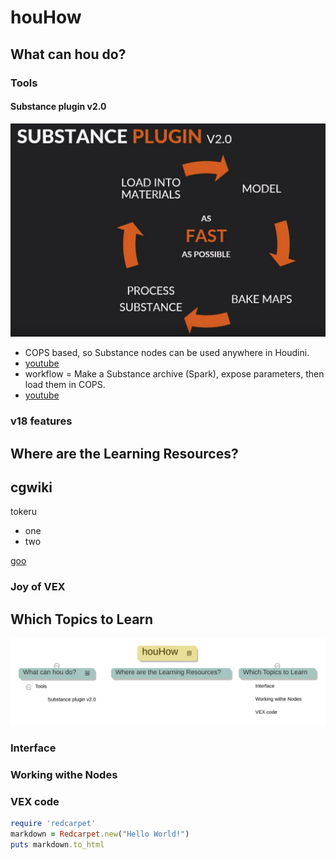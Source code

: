 # houHow

## What can hou do?

### Tools

#### Substance plugin v2.0

![title](.local/static/2019/10/2/Screenshot_substanvePluginV2.1572982442015.jpg)

- COPS based, so Substance nodes can be used anywhere in Houdini.
- [youtube](https://youtu.be/7X-r_XarMLI?t=1471)
- workflow = Make a Substance archive (Spark), expose parameters, then load them in COPS.
- [youtube](https://youtu.be/7X-r_XarMLI?t=1821)

### v18 features

## Where are the Learning Resources?

## cgwiki

tokeru

- one
- two

[goo](http://google.com)

### Joy of VEX

## Which Topics to Learn

![title](.local/static/2019/10/2/houHow.1572984338437.svg)

### Interface

### Working withe Nodes

### VEX code

```ruby
require 'redcarpet'
markdown = Redcarpet.new("Hello World!")
puts markdown.to_html
```
